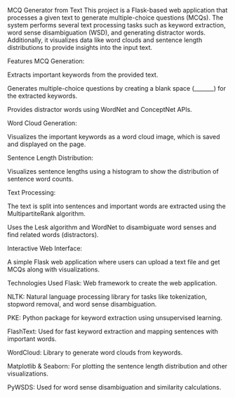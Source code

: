 MCQ Generator from Text
This project is a Flask-based web application that processes a given text to generate multiple-choice questions (MCQs). The system performs several text processing tasks such as keyword extraction, word sense disambiguation (WSD), and generating distractor words. Additionally, it visualizes data like word clouds and sentence length distributions to provide insights into the input text.

Features
MCQ Generation:

Extracts important keywords from the provided text.

Generates multiple-choice questions by creating a blank space (_______) for the extracted keywords.

Provides distractor words using WordNet and ConceptNet APIs.

Word Cloud Generation:

Visualizes the important keywords as a word cloud image, which is saved and displayed on the page.

Sentence Length Distribution:

Visualizes sentence lengths using a histogram to show the distribution of sentence word counts.

Text Processing:

The text is split into sentences and important words are extracted using the MultipartiteRank algorithm.

Uses the Lesk algorithm and WordNet to disambiguate word senses and find related words (distractors).

Interactive Web Interface:

A simple Flask web application where users can upload a text file and get MCQs along with visualizations.

Technologies Used
Flask: Web framework to create the web application.

NLTK: Natural language processing library for tasks like tokenization, stopword removal, and word sense disambiguation.

PKE: Python package for keyword extraction using unsupervised learning.

FlashText: Used for fast keyword extraction and mapping sentences with important words.

WordCloud: Library to generate word clouds from keywords.

Matplotlib & Seaborn: For plotting the sentence length distribution and other visualizations.

PyWSDS: Used for word sense disambiguation and similarity calculations.

